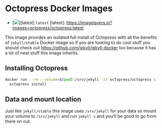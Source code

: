 # Octopress Docker Images

* [![](https://badge.imagelayers.io/octopress/octopress:latest.svg)][latest] `latest`
[latest]:   https://imagelayers.io?images=octopress/octopress:latest

This image provides an isolated full install of Octopress with all the benefits
of `jekyll/stable` Docker image so if you are looking to do cool stuff you
should check out https://github.com/jekyll/jekyll-docker too because it has a
lot of neat stuff this image inherits.

## Installing Octopress

```sh
docker run --rm --volume=$(pwd):/srv/jekyll -it octopress/octopress \
  octopress install
```

## Data and mount location

Just like `jekyll/stable` this image uses `/srv/jekyll` for your data so mount
your volume to `/srv/jekyll` and run `jekyll s` and you'll be good to go from
there on out.
